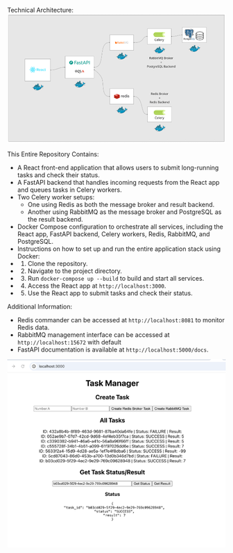 Technical Architecture:
![img_1.png](img_1.png)

This Entire Repository Contains:
- A React front-end application that allows users to submit long-running tasks and check their status.
- A FastAPI backend that handles incoming requests from the React app and queues tasks in Celery workers.
- Two Celery worker setups:
  - One using Redis as both the message broker and result backend.
  - Another using RabbitMQ as the message broker and PostgreSQL as the result backend.
- Docker Compose configuration to orchestrate all services, including the React app, FastAPI backend, Celery workers, Redis, RabbitMQ, and PostgreSQL.
- Instructions on how to set up and run the entire application stack using Docker:
- 1. Clone the repository.
- 2. Navigate to the project directory.
- 3. Run `docker-compose up --build` to build and start all services.
- 4. Access the React app at `http://localhost:3000`.
- 5. Use the React app to submit tasks and check their status.


Additional Information:
- Redis commander can be accessed at `http://localhost:8081` to monitor Redis data.
- RabbitMQ management interface can be accessed at `http://localhost:15672` with default
- FastAPI documentation is available at `http://localhost:5000/docs`.


![img.png](img.png)


